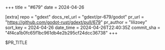+++
title = "#679"
date = 2024-04-26

[extra]
repo = "gdext"
docs_rel_url = "gdext/pr-679/godot"
pr_url = "https://github.com/godot-rust/gdext/pull/679"
pr_author = "lilizoey"
sort_key = 2024-04-26
date_time = 2024-04-26T22:40:35Z
commit_sha = "4f4ca1b0fc65f1bc961db4e2b295cf24dcc36738"
+++

$PR_TITLE

